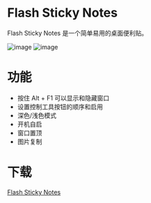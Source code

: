 # Flash Sticky Notes
Flash Sticky Notes 是一个简单易用的桌面便利贴。

![image](https://github.com/TheHeBoy/FlutterStickyNotes/blob/main/image/image-20230726222350619.png) ![image](https://github.com/TheHeBoy/FlutterStickyNotes/blob/main/image/image-20230726222426970.png)

# 功能
- 按住 Alt  + F1 可以显示和隐藏窗口
- 设置控制工具按钮的顺序和启用
- 深色/浅色模式
- 开机自启
- 窗口置顶
- 图片复制

# 下载
[Flash Sticky Notes]([link](**https://github.com/TheHeBoy/FlutterStickyNotes/releases/download/V0.0.1/FlashStickyNotesV0.0.1.zip**))
